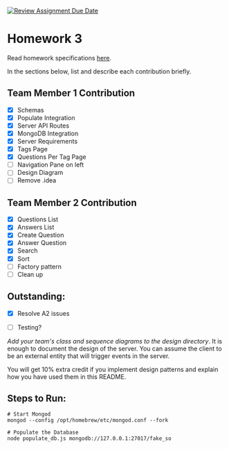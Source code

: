 [![Review Assignment Due Date](https://classroom.github.com/assets/deadline-readme-button-24ddc0f5d75046c5622901739e7c5dd533143b0c8e959d652212380cedb1ea36.svg)](https://classroom.github.com/a/8-yb8gCE)
# Homework 3

Read homework specifications [here](https://northeastern-my.sharepoint.com/:w:/r/personal/j_mitra_northeastern_edu/Documents/cs%205500/CS5500%20Foundations%20of%20Software%20Engineering.docx?d=wf0fe626cdd1e44558d38e6e595b6e433&csf=1&web=1&e=EDdUEu).

In the sections below, list and describe each contribution briefly.

## Team Member 1 Contribution
- [X] Schemas
- [X] Populate Integration
- [X] Server API Routes
- [X] MongoDB Integration
- [X] Server Requirements
- [X] Tags Page
- [X] Questions Per Tag Page
- [ ] Navigation Pane on left
- [ ] Design Diagram
- [ ] Remove .idea

## Team Member 2 Contribution
- [x] Questions List
- [X] Answers List
- [x] Create Question
- [X] Answer Question
- [X] Search 
- [X] Sort
- [ ] Factory pattern
- [ ] Clean up

## Outstanding:
- [X] Resolve A2 issues
- [ ] Testing?


*Add your team's class and sequence diagrams to the design directory*. It is enough to document the design of the server. You can assume the client to be an external entity that will trigger events in the server.

You will get 10% extra credit if you implement design patterns and explain how you have used them in this README.

## Steps to Run:

    # Start Mongod
    mongod --config /opt/homebrew/etc/mongod.conf --fork

    # Populate the Database
    node populate_db.js mongodb://127.0.0.1:27017/fake_so
